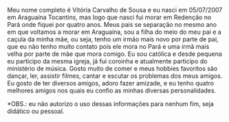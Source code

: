 Meu nome completo é Vitória Carvalho de
Sousa e eu nasci em 05/07/2007 em
Araguaína Tocantins, mas logo que nasci
fui morar em Redenção no Pará onde
fiquei por quatro anos. Meus pais se
separação no mesmo ano em que voltamos
a morar em Araguaína, sou a filha do
meio do meu pai e a caçula da minha
mãe, ou seja, tenho um irmão mais novo
por parte de pai, que eu não tenho 
muito contato pois ele mora no Pará e
uma irmã mais velha por parte de mãe 
que mora comigo.
Eu sou católica e desde pequena eu
participo da mesma igreja, já fui
coroinha e atualmente participo do
ministério de música. Gosto muito de
comer e meus hobbies favoritos são
dançar, ler, assistir filmes, cantar e
escutar os problemas dos meus amigos.
Eu gosto de ter diversos amigos, adoro
fazer amizade, e eu tenho quatro
melhores amigos nos quais eu confio as
minhas diversas personalidades.

*OBS.: eu não autorizo o uso dessas informações para nenhum fim, seja didático ou pessoal.
